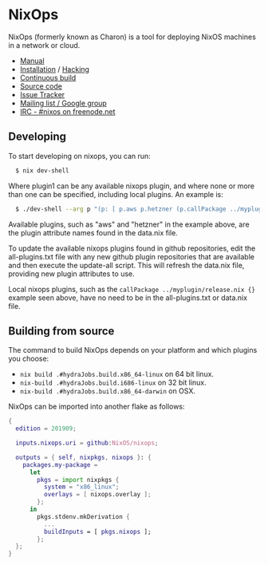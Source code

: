 # NixOps

NixOps (formerly known as Charon) is a tool for deploying NixOS
machines in a network or cloud.

* [Manual](https://nixos.org/nixops/manual/)
* [Installation](https://nixos.org/nixops/manual/#chap-installation) / [Hacking](https://nixos.org/nixops/manual/#chap-hacking)
* [Continuous build](http://hydra.nixos.org/jobset/nixops/master#tabs-jobs)
* [Source code](https://github.com/NixOS/nixops)
* [Issue Tracker](https://github.com/NixOS/nixops/issues)
* [Mailing list / Google group](https://groups.google.com/forum/#!forum/nixops-users)
* [IRC - #nixos on freenode.net](irc://irc.freenode.net/#nixos)

## Developing

To start developing on nixops, you can run:

```bash
  $ nix dev-shell
```

Where plugin1 can be any available nixops plugin, and where
none or more than one can be specified, including local plugins.
An example is:


```bash
  $ ./dev-shell --arg p "(p: [ p.aws p.hetzner (p.callPackage ../myplugin/release.nix {})])"
```

Available plugins, such as "aws" and "hetzner" in the example
above, are the plugin attribute names found in the data.nix file.

To update the available nixops plugins found in github repositories,
edit the all-plugins.txt file with any new github plugin repositories
that are available and then execute the update-all script.  This will
refresh the data.nix file, providing new plugin attributes to use.

Local nixops plugins, such as the `callPackage ../myplugin/release.nix {}`
example seen above, have no need to be in the all-plugins.txt
or data.nix file.

## Building from source

The command to build NixOps depends on your platform and which plugins you choose:

- `nix build .#hydraJobs.build.x86_64-linux` on 64 bit linux.
- `nix-build .#hydraJobs.build.i686-linux` on 32 bit linux.
- `nix-build .#hydraJobs.build.x86_64-darwin` on OSX.

NixOps can be imported into another flake as follows:

```nix
{
  edition = 201909;

  inputs.nixops.uri = github:NixOS/nixops;

  outputs = { self, nixpkgs, nixops }: {
    packages.my-package =
      let
        pkgs = import nixpkgs {
          system = "x86_linux";
          overlays = [ nixops.overlay ];
        };
      in
        pkgs.stdenv.mkDerivation {
          ...
          buildInputs = [ pkgs.nixops ];
        };
  };
}
```
